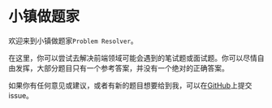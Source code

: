 # 小镇做题家

欢迎来到小镇做题家`Problem Resolver`。

在这里，你可以尝试去解决前端领域可能会遇到的笔试题或面试题。你可以尽情自由发挥，大部分题目只有一个参考答案，并没有一个绝对的正确答案。

如果你有任何意见或建议，或者有新的题目想要给到我，可以在[GitHub]()上提交 issue。
